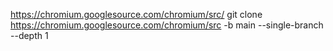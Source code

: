 https://chromium.googlesource.com/chromium/src/
git clone https://chromium.googlesource.com/chromium/src -b main --single-branch --depth 1
